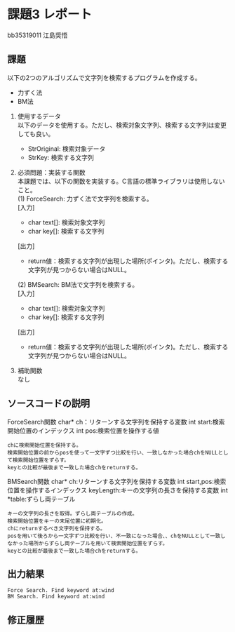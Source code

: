 # 課題3 レポート
bb35319011  江島奨悟


## 課題  

以下の2つのアルゴリズムで文字列を検索するプログラムを作成する。  
- 力ずく法
- BM法

1. 使用するデータ  
以下のデータを使用する。ただし、検索対象文字列、検索する文字列は変更しても良い。  
    - StrOriginal: 検索対象データ
    - StrKey: 検索する文字列

2. 必須問題：実装する関数  
本課題では、以下の関数を実装する。C言語の標準ライブラリは使用しないこと。  
    (1) ForceSearch: 力ずく法で文字列を検索する。  
    [入力]  
    - char text[]: 検索対象文字列  
    - char key[]: 検索する文字列  

    [出力]  
    - return値：検索する文字列が出現した場所(ポインタ)。ただし、検索する文字列が見つからない場合はNULL。  

    (2) BMSearch: BM法で文字列を検索する。  
    [入力]  
    - char text[]: 検索対象文字列  
    - char key[]: 検索する文字列  
 
    [出力]  
    - return値：検索する文字列が出現した場所(ポインタ)。ただし、検索する文字列が見つからない場合はNULL。  

3. 補助関数  
なし

## ソースコードの説明
ForceSearch関数
    char* ch：リターンする文字列を保持する変数
    int start:検索開始位置のインデックス
    int pos:検索位置を操作する値

    chに検索開始位置を保持する。
    検索開始位置の前からposを使って一文字ずつ比較を行い、一致しなかった場合chをNULLとして検索開始位置をずらす。
    keyとの比較が最後まで一致した場合chをreturnする。

BMSearch関数
    char* ch:リターンする文字列を保持する変数
    int start,pos:検索位置を操作するインデックス
    keyLength:キーの文字列の長さを保持する変数
    int *table:ずらし両テーブル

    キーの文字列の長さを取得。ずらし両テーブルの作成。
    検索開始位置をキーの末尾位置に初期化。
    chにreturnするべき文字列を保持する。
    posを用いて後ろから一文字ずつ比較を行い、不一致になった場合、、chをNULLとして一致しなかった場所からずらし両テーブルを用いて検索開始位置をずらす。
    keyとの比較が最後まで一致した場合chをreturnする。


## 出力結果

```
Force Search. Find keyword at:wind
BM Search. Find keyword at:wind
```

## 修正履歴

